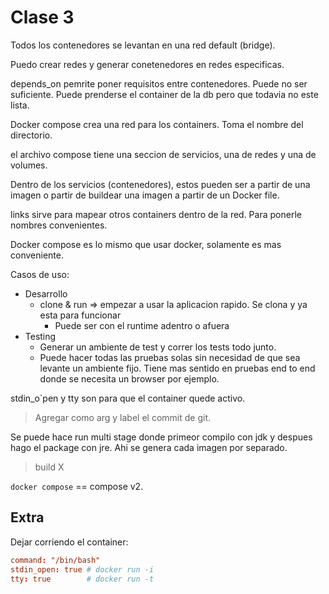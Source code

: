 # Clase 3

Todos los contenedores se levantan en una red default (bridge).

Puedo crear redes y generar conetenedores en redes especificas.

depends_on pemrite poner requisitos entre contenedores. Puede no ser suficiente. Puede prenderse el container de la db pero que todavia no este lista.

Docker compose crea una red para los containers. Toma el nombre del directorio.

el archivo compose tiene una seccion de servicios, una de redes y una de volumes.

Dentro de los servicios (contenedores), estos pueden ser a partir de una imagen o partir de buildear una imagen a partir de un Docker file.

links sirve para mapear otros containers dentro de la red. Para ponerle nombres convenientes.

Docker compose es lo mismo que usar docker, solamente es mas conveniente.

Casos de uso:
- Desarrollo
  - clone & run => empezar a usar la aplicacion rapido. Se clona y ya esta para funcionar
    - Puede ser con el runtime adentro o afuera
- Testing
  - Generar un ambiente de test y correr los tests todo junto.
  - Puede hacer todas las pruebas solas sin necesidad de que sea levante un ambiente fijo. Tiene mas sentido en pruebas end to end donde se necesita un browser por ejemplo.

stdin_o`pen y tty son para que el container quede activo.

> Agregar como arg y label el commit de git.

Se puede hace run multi stage donde primeor compilo con jdk y despues hago el package con jre. Ahi se genera cada imagen por separado.

> build X 

`docker compose` == compose v2.

## Extra

Dejar corriendo el container:
```conf
command: "/bin/bash"
stdin_open: true # docker run -i
tty: true        # docker run -t
```
